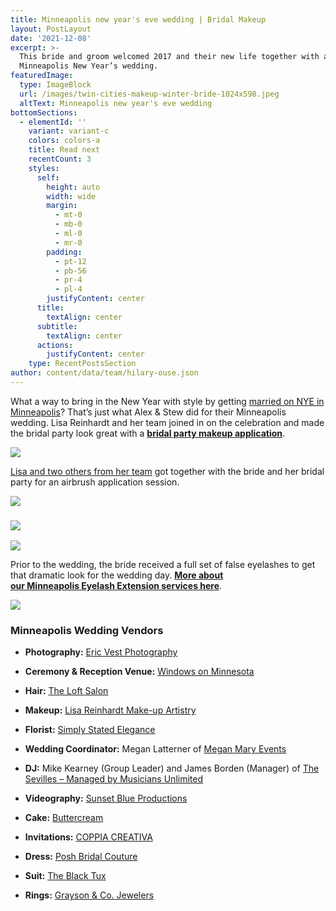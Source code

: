 ```yaml
---
title: Minneapolis new year's eve wedding | Bridal Makeup
layout: PostLayout
date: '2021-12-08'
excerpt: >-
  This bride and groom welcomed 2017 and their new life together with a
  Minneapolis New Year’s wedding. 
featuredImage:
  type: ImageBlock
  url: /images/twin-cities-makeup-winter-bride-1024x598.jpeg
  altText: Minneapolis new year's eve wedding
bottomSections:
  - elementId: ''
    variant: variant-c
    colors: colors-a
    title: Read next
    recentCount: 3
    styles:
      self:
        height: auto
        width: wide
        margin:
          - mt-0
          - mb-0
          - ml-0
          - mr-0
        padding:
          - pt-12
          - pb-56
          - pr-4
          - pl-4
        justifyContent: center
      title:
        textAlign: center
      subtitle:
        textAlign: center
      actions:
        justifyContent: center
    type: RecentPostsSection
author: content/data/team/hilary-ouse.json
---
```

What a way to bring in the New Year with style by getting [married on NYE in Minneapolis](http://blog.ericvestphotography.com/windows-on-minnesota-wedding-stew-alex-minneapolis-wedding-photographer/)? That’s just what Alex & Stew did for their Minneapolis wedding. Lisa Reinhardt and her team joined in on the celebration and made the bridal party look great with a [**bridal party makeup application**](https://www.twincitiesmakeup.com/wedding-rates/).

![](/images/minneapolis-bridal-makeup2-twincitiesmakeup.jpg)

[Lisa and two others from her team](https://www.twincitiesmakeup.com/photos/on-location-team-photos/) got together with the bride and her bridal party for an airbrush application session.

![](/images/minneapolis-bridal-makeup-twincitiesmakeup.jpg)

### ![](/images/minneapolis-bride-makeup-lisa-reinhardt.jpg)

![](/images/minneapolis-wedding-makeup-lisa-reinhardt.jpg)

Prior to the wedding, the bride received a full set of false eyelashes to get that dramatic look for the wedding day. [**More about our Minneapolis Eyelash Extension services here**](https://www.twincitiesmakeup.com/eyelash-extensions/).

![](/images/minneapolis-bride-makeup-twincitiesmakeup.jpg)

### Minneapolis Wedding Vendors

*   **Photography:** [Eric Vest Photography](http://ericvestphotography.com/)

*   **Ceremony & Reception Venue:** [Windows on Minnesota](http://www.marquettehotel.com/minneapolis-weddings/)

*   **Hair:** [The Loft Salon](http://theloft-salon.com/)

*   **Makeup:** [Lisa Reinhardt Make-up Artistry](https://www.twincitiesmakeup.com/)

*   **Florist:** [Simply Stated Elegance](http://www.simplystatedelegance.com/)

*   **Wedding Coordinator:** Megan Latterner of [Megan Mary Events](https://www.meganmaryevents.com/)

*   **DJ:** Mike Kearney (Group Leader) and James Borden (Manager) of [The Sevilles – Managed by Musicians Unlimited](http://musiciansunlimited.com/bands-and-entertainers/dance-band-sevilles)

*   **Videography:** [Sunset Blue Productions](http://www.sunsetblueproductions.com/)

*   **Cake:** [Buttercream](https://buttercream.info/)

*   **Invitations:** [COPPIA CREATIVA](http://coppiacreativagroup.com/)

*   **Dress:** [Posh Bridal Couture](http://www.poshmn.com/)

*   **Suit:** [The Black Tux](https://theblacktux.com/)

*   **Rings:** [Grayson & Co. Jewelers](http://www.ironmountainjeweler.com/)
